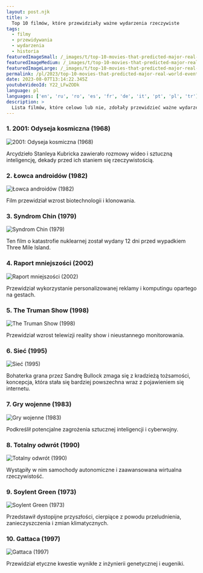 ```yaml
---
layout: post.njk
title: >
  Top 10 filmów, które przewidziały ważne wydarzenia rzeczywiste
tags:
  - filmy
  - przewidywania
  - wydarzenia
  - historia
featuredImageSmall: /_images/t/top-10-movies-that-predicted-major-real-world-events-cover-pl-small.webp
featuredImageMedium: /_images/t/top-10-movies-that-predicted-major-real-world-events-cover-pl-medium.webp
featuredImageLarge: /_images/t/top-10-movies-that-predicted-major-real-world-events-cover-pl-large.webp
permalink: /pl/2023/top-10-movies-that-predicted-major-real-world-events.html
date: 2023-08-07T13:14:22.345Z
youtubeVideoId: Y22_LFwZODk
language: pl
languages: ['en', 'ru', 'ro', 'es', 'fr', 'de', 'it', 'pt', 'pl', 'tr']
description: >
  Lista filmów, które celowo lub nie, zdołały przewidzieć ważne wydarzenia rzeczywiste lata lub nawet dekady przed ich wystąpieniem.
---
```


### 1. 2001: Odyseja kosmiczna (1968)

![2001: Odyseja kosmiczna (1968)](/_images/9/912983c57701a2331eb938e37325edaa-medium.webp)

Arcydzieło Stanleya Kubricka zawierało rozmowy wideo i sztuczną inteligencję, dekady przed ich staniem się rzeczywistością.

### 2. Łowca androidów (1982)

![Łowca androidów (1982)](/_images/5/5ba0319dc60e6f239d7bf797bb5178c3-medium.webp)

Film przewidział wzrost biotechnologii i klonowania.

### 3. Syndrom Chin (1979)

![Syndrom Chin (1979)](/_images/b/bc018f6d813ff6f4a7d16de71c71dad3-medium.webp)

Ten film o katastrofie nuklearnej został wydany 12 dni przed wypadkiem Three Mile Island.

### 4. Raport mniejszości (2002)

![Raport mniejszości (2002)](/_images/8/84e4a1beccb02a589be4a3ee9924a640-medium.webp)

Przewidział wykorzystanie personalizowanej reklamy i komputingu opartego na gestach.

### 5. The Truman Show (1998)

![The Truman Show (1998)](/_images/3/376386bd13859bf22588a9ad45933728-medium.webp)

Przewidział wzrost telewizji reality show i nieustannego monitorowania.

### 6. Sieć (1995)

![Sieć (1995)](/_images/9/9fc490c2a3cacd890dfa3ddfa60bc111-medium.webp)

Bohaterka grana przez Sandrę Bullock zmaga się z kradzieżą tożsamości, koncepcja, która stała się bardziej powszechna wraz z pojawieniem się internetu.

### 7. Gry wojenne (1983)

![Gry wojenne (1983)](/_images/b/b780699bc73be6b4d2ff1b9d95fe1f78-medium.webp)

Podkreślił potencjalne zagrożenia sztucznej inteligencji i cyberwojny.

### 8. Totalny odwrót (1990)

![Totalny odwrót (1990)](/_images/d/dca55b019e4ea8b8912051059febcc48-medium.webp)

Wystąpiły w nim samochody autonomiczne i zaawansowana wirtualna rzeczywistość.

### 9. Soylent Green (1973)

![Soylent Green (1973)](/_images/7/7fdf04abf01391f6567834dd59fcc2cf-medium.webp)

Przedstawił dystopijne przyszłości, cierpiące z powodu przeludnienia, zanieczyszczenia i zmian klimatycznych.

### 10. Gattaca (1997)

![Gattaca (1997)](/_images/1/126aa0dca9a4735d92031dbfab34ce9b-medium.webp)

Przewidział etyczne kwestie wynikłe z inżynierii genetycznej i eugeniki.

